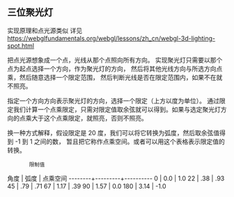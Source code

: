 ## 三位聚光灯

实现原理和点光源类似
详见 https://webglfundamentals.org/webgl/lessons/zh_cn/webgl-3d-lighting-spot.html

把点光源想象成一个点，光线从那个点照向所有方向。 实现聚光灯只需要以那个点为起点选择一个方向，作为聚光灯的方向， 然后将其他光线方向与所选方向点乘，然后随意选择一个限定范围， 然后判断光线是否在限定范围内，如果不在就不照亮。

指定一个方向方向表示聚光灯的方向，选择一个限定（上方以度为单位）。 通过限定我们计算一个点乘限定，只需对限定值取余弦就可以得到。如果与选定聚光灯方向的点乘大于这个点乘限定，就照亮，否则不照亮。

换一种方式解释，假设限定是 20 度，我们可以将它转换为弧度，然后取余弦值得到 -1 到 1 之间的数， 暂且把它称作点乘空间。或者可以用这个表格表示限定值的转换。

           限制值
   角度   |   弧度   | 点乘空间
 --------+---------+----------
    0    |   0.0   |    1.0
    22   |    .38  |     .93
    45   |    .79  |     .71
    67   |   1.17  |     .39
    90   |   1.57  |    0.0
   180   |   3.14  |   -1.0